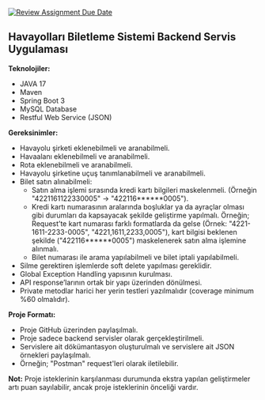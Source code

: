 [![Review Assignment Due Date](https://classroom.github.com/assets/deadline-readme-button-24ddc0f5d75046c5622901739e7c5dd533143b0c8e959d652212380cedb1ea36.svg)](https://classroom.github.com/a/zmClullX)
## Havayolları Biletleme Sistemi Backend Servis Uygulaması

**Teknolojiler:**
- JAVA 17
- Maven
- Spring Boot 3
- MySQL Database
- Restful Web Service (JSON)

**Gereksinimler:**
- Havayolu şirketi eklenebilmeli ve aranabilmeli.
- Havaalanı eklenebilmeli ve aranabilmeli.
- Rota eklenebilmeli ve aranabilmeli.
- Havayolu şirketine uçuş tanımlanabilmeli ve aranabilmeli.
- Bilet satın alınabilmeli:
    - Satın alma işlemi sırasında kredi kartı bilgileri maskelenmeli. (Örneğin "4221161122330005" -> "422116******0005").
    - Kredi kartı numarasının aralarında boşluklar ya da ayraçlar olması gibi durumları da kapsayacak şekilde geliştirme yapılmalı. Örneğin; Request’te kart numarası farklı formatlarda da gelse (Örnek: "4221-1611-2233-0005", "4221,1611,2233,0005"), kart bilgisi beklenen şekilde ("422116******0005") maskelenerek satın alma işlemine alınmalı.
    - Bilet numarası ile arama yapılabilmeli ve bilet iptali yapılabilmeli.
- Silme gerektiren işlemlerde soft delete yapılması gereklidir.
- Global Exception Handling yapısının kurulması.
- API response’larının ortak bir yapı üzerinden dönülmesi.
- Private metodlar harici her yerin testleri yazılmalıdır (coverage minimum %60 olmalıdır).

**Proje Formatı:**
- Proje GitHub üzerinden paylaşılmalı.
- Proje sadece backend servisler olarak gerçekleştirilmeli.
- Servislere ait dökümantasyon oluşturulmalı ve servislere ait JSON örnekleri paylaşılmalı.
- Örneğin; "Postman" request'leri olarak iletilebilir.

**Not:**
Proje isteklerinin karşılanması durumunda ekstra yapılan geliştirmeler artı puan sayılabilir, ancak proje isteklerinin önceliği vardır.
